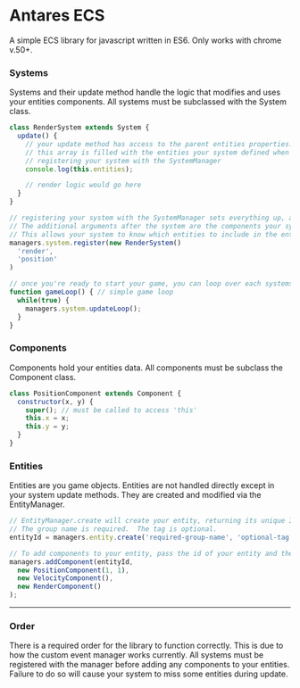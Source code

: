 # Antares ECS

A simple ECS library for javascript written in ES6.  Only works with chrome v.50+.

### Systems
Systems and their update method handle the logic that modifies and uses your entities components.
All systems must be subclassed with the System class.
```javascript
class RenderSystem extends System {
  update() {
    // your update method has access to the parent entities properties.
    // this array is filled with the entities your system defined when
    // registering your system with the SystemManager
    console.log(this.entities);

    // render logic would go here
  }
}

// registering your system with the SystemManager sets everything up, allowing the entities property to be filled.
// The additional arguments after the system are the components your system requires to function.
// This allows your system to know which entities to include in the entities property
managers.system.register(new RenderSystem()
  'render',
  'position'
)

// once you're ready to start your game, you can loop over each systems update method
function gameLoop() { // simple game loop
  while(true) {
    managers.system.updateLoop();
  }
}
```

### Components
Components hold your entities data.
All components must be subclass the Component class.
```javascript
class PositionComponent extends Component {
  constructor(x, y) {
    super(); // must be called to access 'this'
    this.x = x;
    this.y = y;
  }
}
```

### Entities
Entities are you game objects.
Entities are not handled directly except in your system update methods. They are created and modified via the EntityManager.
```javascript
// EntityManager.create will create your entity, returning its unique ID
// The group name is required.  The tag is optional.
entityId = managers.entity.create('required-group-name', 'optional-tag');

// To add components to your entity, pass the id of your entity and the components you wish to add.
managers.addComponent(entityId,
  new PositionComponent(1, 1),
  new VelocityComponent(),
  new RenderComponent()
);
```
---
### Order
There is a required order for the library to function correctly.  This is due to how the custom event manager works currently.
All systems must be registered with the manager before adding any components to your entities.  Failure to do so will cause your system to miss some entities during update.
